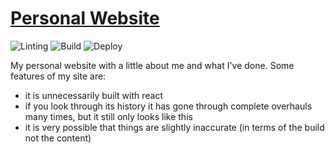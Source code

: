 # [Personal Website](https://garrettgibo.github.io)

![Linting](https://github.com/garrettgibo/garrettgibo.github.io/workflows/Linting/badge.svg)
![Build](https://github.com/garrettgibo/garrettgibo.github.io/workflows/Build/badge.svg)
![Deploy](https://github.com/garrettgibo/garrettgibo.github.io/workflows/Deploy/badge.svg)

My personal website with a little about me and what I've done. Some features of
my site are:

- it is unnecessarily built with react
- if you look through its history it has gone through complete overhauls many
  times, but it still only looks like this
- it is very possible that things are slightly inaccurate (in terms of the
  build not the content)
